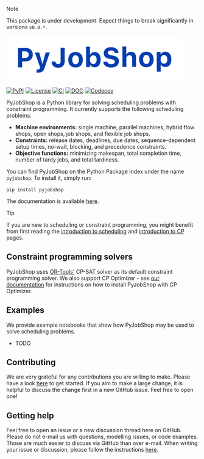 > [!NOTE]
> This package is under development. Expect things to break significantly in versions ``v0.0.*``.

![PyJobShop logo](docs/source/assets/images/logo.svg)

[![PyPI](https://img.shields.io/pypi/v/PyJobShop?style=flat-square)](https://pypi.org/project/pyjobshop/)
[![License](https://img.shields.io/badge/license-MIT-blue?style=flat-square)](https://github.com/PyJobShop/PyJobShop/)
[![CI](https://img.shields.io/github/actions/workflow/status/PyJobShop/PyJobShop/.github%2Fworkflows%2FCI.yml?style=flat-square)](https://github.com/PyJobShop/PyJobShop/)
[![DOC](https://img.shields.io/readthedocs/pyjobshop?style=flat-square)](https://pyjobshop.readthedocs.io/)
[![Codecov](https://img.shields.io/codecov/c/github/PyJobShop/PyJobShop?style=flat-square)](https://app.codecov.io/gh/PyJobShop/PyJobShop/)

PyJobShop is a Python library for solving scheduling problems with constraint programming.
It currently supports the following scheduling problems:

- **Machine environments:** single machine, parallel machines, hybrid flow shops, open shops, job shops, and flexible job shops.
- **Constraints:** release dates, deadlines, due dates, sequence-dependent setup times, no-wait, blocking, and precedence constraints.
- **Objective functions:** minimizing makespan, total completion time, number of tardy jobs, and total tardiness.

You can find PyJobShop on the Python Package Index under the name `pyjobshop`. 
To install it, simply run:

``` shell
pip install pyjobshop
```

The documentation is available [here](https://pyjobshop.readthedocs.io/).

> [!TIP]
> If you are new to scheduling or constraint programming, you might benefit from first reading the [introduction to scheduling](https://pyjobshop.readthedocs.io/en/stable/setup/intro_to_scheduling.html) and [introduction to CP](https://pyjobshop.readthedocs.io/en/stable/setup/intro_to_cp.html) pages.

## Constraint programming solvers
PyJobShop uses [OR-Tools'](https://github.com/google/or-tools) CP-SAT solver as its default constraint programming solver.
We also support CP Optimizer - see [our documentation](https://pyjobshop.readthedocs.io/en/stable/setup/installation.html) for instructions on how to install PyJobShop with CP Optimizer.

## Examples
We provide example notebooks that show how PyJobShop may be used to solve scheduling problems.

- TODO

## Contributing
We are very grateful for any contributions you are willing to make. 
Please have a look [here](https://pyjobshop.readthedocs.io/en/stable/contributing.html) to get started. 
If you aim to make a large change, it is helpful to discuss the change first in a new GitHub issue. Feel free to open one!

## Getting help
Feel free to open an issue or a new discussion thread here on GitHub.
Please do not e-mail us with questions, modelling issues, or code examples.
Those are much easier to discuss via GitHub than over e-mail.
When writing your issue or discussion, please follow the instructions [here](https://pyjobshop.readthedocs.io/en/stable/setup/getting_help.html).
